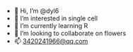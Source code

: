 - 👋 Hi, I’m @dyl6
- 👀 I’m interested in single cell
- 🌱 I’m currently learning R
- 💞️ I’m looking to collaborate on flowers
- 📫 3420241966@qq.com
<!---
dyl6/dyl6 is a ✨ special ✨ repository because its `README.md` (this file) appears on your GitHub profile.
You can click the Preview link to take a look at your changes.
--->
